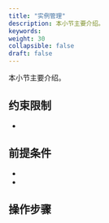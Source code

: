 ```yaml
---
title: "实例管理"
description: 本小节主要介绍。 
keywords: 
weight: 30
collapsible: false
draft: false
---
```



本小节主要介绍。

## 约束限制

- 

## 前提条件

- 
- 

## 操作步骤

